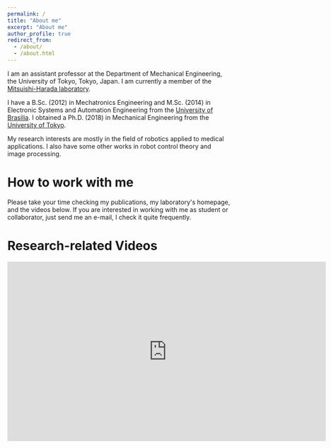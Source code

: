 ```yaml
---
permalink: /
title: "About me"
excerpt: "About me"
author_profile: true
redirect_from: 
  - /about/
  - /about.html
---
```


I am an assistant professor at the Department of Mechanical Engineering, the University of Tokyo, Tokyo, Japan. I am currently a member of the [Mitsuishi-Harada laboratory](http://www.nml.t.u-tokyo.ac.jp/en/index-e.html).

I have a B.Sc. (2012) in Mechatronics Engineering and M.Sc. (2014) in Electronic Systems and Automation Engineering from the [University of Brasilia](http://www.alunoestrangeiro.unb.br/en/about-institution). I obtained a Ph.D. (2018) in Mechanical Engineering from the [University of Tokyo](https://www.u-tokyo.ac.jp/en/index.html).

My research interests are mostly in the field of robotics applied to medical applications. I also have some other works in robot control theory and image processing.

How to work with me
======
Please take your time checking my publications, my laboratory's homepage, and the videos below. If you are interested in working with me as student or collaborator, just send me an e-mail, I check it quite frequently.

Research-related Videos
======
<iframe width="720" height="405" src="https://www.youtube.com/embed/?listType=playlist&list=PLEaoptoGrhsRBXs-nKw2zQbX9GQLHxZhC" frameborder="0" allowfullscreen>

